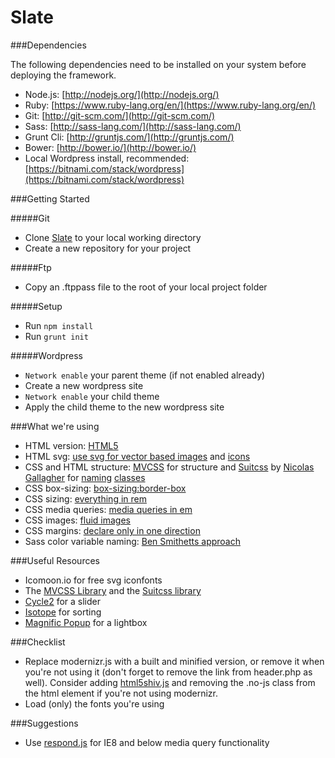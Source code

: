 Slate
=====

###Dependencies

The following dependencies need to be installed on your system before deploying the framework.

* Node.js: [http://nodejs.org/](http://nodejs.org/)
* Ruby: [https://www.ruby-lang.org/en/](https://www.ruby-lang.org/en/)
* Git: [http://git-scm.com/](http://git-scm.com/)
* Sass: [http://sass-lang.com/](http://sass-lang.com/)
* Grunt Cli: [http://gruntjs.com/](http://gruntjs.com/)
* Bower: [http://bower.io/](http://bower.io/)
* Local Wordpress install, recommended: [https://bitnami.com/stack/wordpress](https://bitnami.com/stack/wordpress)

###Getting Started

#####Git

* Clone [Slate](https://github.com/Kah0ona/slate) to your local working directory
* Create a new repository for your project

#####Ftp

* Copy an .ftppass file to the root of your local project folder

#####Setup

* Run `npm install`
* Run `grunt init`

#####Wordpress

* `Network enable` your parent theme (if not enabled already)
* Create a new wordpress site
* `Network enable` your child theme
* Apply the child theme to the new wordpress site

###What we're using

* HTML version: [HTML5](https://developer.mozilla.org/en-US/docs/Web/Guide/HTML/HTML5/HTML5_element_list)
* HTML svg: [use svg for vector based images](http://css-tricks.com/using-svg/) and [icons](http://css-tricks.com/svg-sprites-use-better-icon-fonts/)
* CSS and HTML structure: [MVCSS](http://mvcss.github.io/) for structure and [Suitcss](https://github.com/suitcss) by [Nicolas Gallagher](https://github.com/necolas/idiomatic-css) for [naming](https://github.com/suitcss/suit/blob/master/doc/naming-conventions.md) [classes](http://nicolasgallagher.com/about-html-semantics-front-end-architecture/)
* CSS box-sizing: [box-sizing:border-box](http://www.paulirish.com/2012/box-sizing-border-box-ftw/)
* CSS sizing: [everything in rem](http://mvcss.github.io/core/helpers/)
* CSS media queries: [media queries in em](http://blog.cloudfour.com/the-ems-have-it-proportional-media-queries-ftw/)
* CSS images: [fluid images](http://alistapart.com/article/fluid-images)
* CSS margins: [declare only in one direction](http://csswizardry.com/2012/06/single-direction-margin-declarations/)
* Sass color variable naming: [Ben Smithetts approach](http://bensmithett.com/stop-using-so-many-sass-variables/)

###Useful Resources

* Icomoon.io for free svg iconfonts
* The [MVCSS Library](https://github.com/mvcss/library) and the [Suitcss library](https://github.com/suitcss)
* [Cycle2](http://jquery.malsup.com/cycle2/) for a slider
* [Isotope](http://isotope.metafizzy.co/) for sorting
* [Magnific Popup](http://dimsemenov.com/plugins/magnific-popup/) for a lightbox

###Checklist

* Replace modernizr.js with a built and minified version, or remove it when you're not using it (don't forget to remove the link from header.php as well). Consider adding [html5shiv.js](https://code.google.com/p/html5shiv/) and removing the .no-js class from the html element if you're not using modernizr.
* Load (only) the fonts you're using

###Suggestions

* Use [respond.js](https://github.com/scottjehl/Respond) for IE8 and below media query functionality
